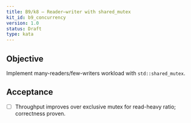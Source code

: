 ```yaml
---
title: B9/k8 — Reader–writer with shared_mutex
kit_id: b9_concurrency
version: 1.0
status: Draft
type: kata
---
```

## Objective
Implement many-readers/few-writers workload with `std::shared_mutex`.
## Acceptance
- [ ] Throughput improves over exclusive mutex for read-heavy ratio; correctness proven.
